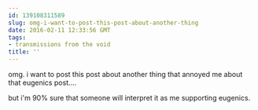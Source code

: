 ```yaml
---
id: 139108311589
slug: omg-i-want-to-post-this-post-about-another-thing
date: 2016-02-11 12:33:56 GMT
tags:
- transmissions from the void
title: ''
---
```


omg. i want to post this post about another thing that annoyed me about that eugenics post....

but i'm 90% sure that someone will interpret it as me supporting eugenics.